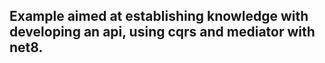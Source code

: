 ## Example aimed at establishing knowledge with developing an api, using cqrs and mediator with net8.
